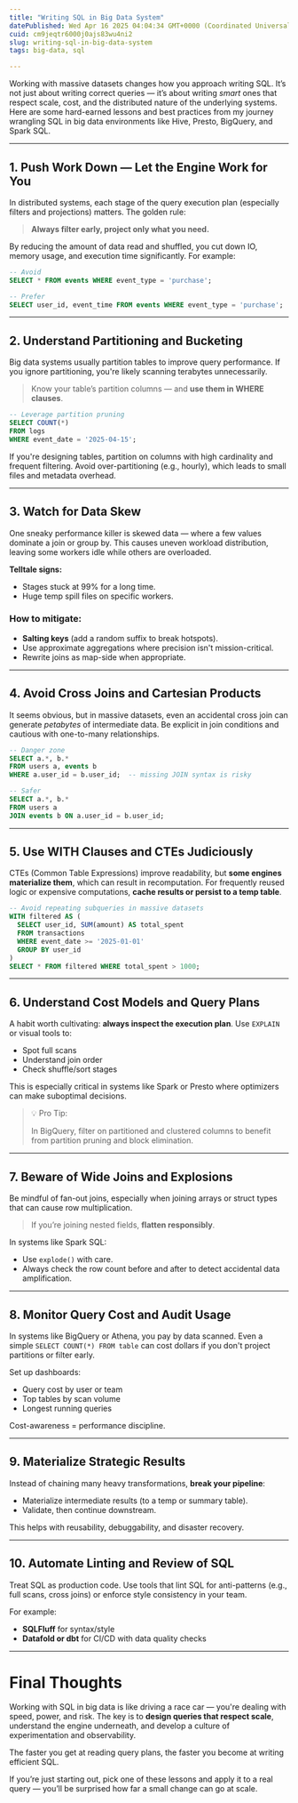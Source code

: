 ```yaml
---
title: "Writing SQL in Big Data System"
datePublished: Wed Apr 16 2025 04:04:34 GMT+0000 (Coordinated Universal Time)
cuid: cm9jeqtr6000j0ajs83wu4ni2
slug: writing-sql-in-big-data-system
tags: big-data, sql

---
```






Working with massive datasets changes how you approach writing SQL. It’s not just about writing correct queries — it’s about writing *smart* ones that respect scale, cost, and the distributed nature of the underlying systems. Here are some hard-earned lessons and best practices from my journey wrangling SQL in big data environments like Hive, Presto, BigQuery, and Spark SQL.

---

## 1. **Push Work Down — Let the Engine Work for You**

In distributed systems, each stage of the query execution plan (especially filters and projections) matters. The golden rule:

> **Always filter early, project only what you need.**

By reducing the amount of data read and shuffled, you cut down IO, memory usage, and execution time significantly. For example:

```sql
-- Avoid
SELECT * FROM events WHERE event_type = 'purchase';

-- Prefer
SELECT user_id, event_time FROM events WHERE event_type = 'purchase';
```

---

## 2. **Understand Partitioning and Bucketing**

Big data systems usually partition tables to improve query performance. If you ignore partitioning, you're likely scanning terabytes unnecessarily.

> Know your table’s partition columns — and **use them in WHERE clauses**.

```sql
-- Leverage partition pruning
SELECT COUNT(*) 
FROM logs 
WHERE event_date = '2025-04-15';
```

If you're designing tables, partition on columns with high cardinality and frequent filtering. Avoid over-partitioning (e.g., hourly), which leads to small files and metadata overhead.

---

## 3. **Watch for Data Skew**

One sneaky performance killer is skewed data — where a few values dominate a join or group by. This causes uneven workload distribution, leaving some workers idle while others are overloaded.

**Telltale signs:**
- Stages stuck at 99% for a long time.
- Huge temp spill files on specific workers.

### How to mitigate:
- **Salting keys** (add a random suffix to break hotspots).
- Use approximate aggregations where precision isn't mission-critical.
- Rewrite joins as map-side when appropriate.

---

## 4. **Avoid Cross Joins and Cartesian Products**

It seems obvious, but in massive datasets, even an accidental cross join can generate *petabytes* of intermediate data. Be explicit in join conditions and cautious with one-to-many relationships.

```sql
-- Danger zone
SELECT a.*, b.* 
FROM users a, events b 
WHERE a.user_id = b.user_id;  -- missing JOIN syntax is risky

-- Safer
SELECT a.*, b.*
FROM users a
JOIN events b ON a.user_id = b.user_id;
```

---

## 5. **Use WITH Clauses and CTEs Judiciously**

CTEs (Common Table Expressions) improve readability, but **some engines materialize them**, which can result in recomputation. For frequently reused logic or expensive computations, **cache results or persist to a temp table**.

```sql
-- Avoid repeating subqueries in massive datasets
WITH filtered AS (
  SELECT user_id, SUM(amount) AS total_spent
  FROM transactions
  WHERE event_date >= '2025-01-01'
  GROUP BY user_id
)
SELECT * FROM filtered WHERE total_spent > 1000;
```

---

## 6. **Understand Cost Models and Query Plans**

A habit worth cultivating: **always inspect the execution plan**. Use `EXPLAIN` or visual tools to:
- Spot full scans
- Understand join order
- Check shuffle/sort stages

This is especially critical in systems like Spark or Presto where optimizers can make suboptimal decisions.


> 💡 Pro Tip: 
>
>In BigQuery, filter on partitioned and clustered columns to benefit from partition pruning and block elimination.


---

## 7. **Beware of Wide Joins and Explosions**

Be mindful of fan-out joins, especially when joining arrays or struct types that can cause row multiplication.

> If you’re joining nested fields, **flatten responsibly**.

In systems like Spark SQL:
- Use `explode()` with care.
- Always check the row count before and after to detect accidental data amplification.

---

## 8. **Monitor Query Cost and Audit Usage**

In systems like BigQuery or Athena, you pay by data scanned. Even a simple `SELECT COUNT(*) FROM table` can cost dollars if you don't project partitions or filter early.

Set up dashboards:
- Query cost by user or team
- Top tables by scan volume
- Longest running queries

Cost-awareness = performance discipline.

---

## 9. **Materialize Strategic Results**

Instead of chaining many heavy transformations, **break your pipeline**:
- Materialize intermediate results (to a temp or summary table).
- Validate, then continue downstream.

This helps with reusability, debuggability, and disaster recovery.

---

## 10. **Automate Linting and Review of SQL**

Treat SQL as production code. Use tools that lint SQL for anti-patterns (e.g., full scans, cross joins) or enforce style consistency in your team.

For example:
- **SQLFluff** for syntax/style
- **Datafold or dbt** for CI/CD with data quality checks

---

# Final Thoughts

Working with SQL in big data is like driving a race car — you're dealing with speed, power, and risk. The key is to **design queries that respect scale**, understand the engine underneath, and develop a culture of experimentation and observability.

The faster you get at reading query plans, the faster you become at writing efficient SQL.

If you’re just starting out, pick one of these lessons and apply it to a real query — you’ll be surprised how far a small change can go at scale.
